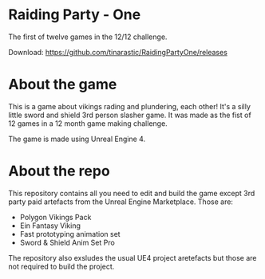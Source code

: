 # Raiding Party - One
The first of twelve games in the 12/12 challenge.

Download: https://github.com/tinarastic/RaidingPartyOne/releases

# About the game
This is a game about vikings rading and plundering, each other! It's a silly little sword and shield 3rd person slasher game. It was made as the fist of 12 games in a 12 month game making challenge. 

The game is made using Unreal Engine 4. 

# About the repo
This repository contains all you need to edit and build the game except 3rd party paid artefacts from the Unreal Engine Marketplace. Those are:

* Polygon Vikings Pack
* Ein Fantasy Viking
* Fast prototyping animation set
* Sword & Shield Anim Set Pro

The repository also exsludes the usual UE4 project aretefacts but those are not required to build the project. 
